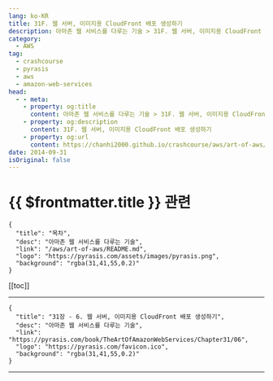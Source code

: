 ```yaml
---
lang: ko-KR
title: 31F. 웹 서버, 이미지용 CloudFront 배포 생성하기
description: 아마존 웹 서비스를 다루는 기술 > 31F. 웹 서버, 이미지용 CloudFront 배포 생성하기
category:
  - AWS
tag: 
  - crashcourse
  - pyrasis
  - aws 
  - amazon-web-services
head:
  - - meta:
    - property: og:title
      content: 아마존 웹 서비스를 다루는 기술 > 31F. 웹 서버, 이미지용 CloudFront 배포 생성하기
    - property: og:description
      content: 31F. 웹 서버, 이미지용 CloudFront 배포 생성하기
    - property: og:url
      content: https://chanhi2000.github.io/crashcourse/aws/art-of-aws/31F.html
date: 2014-09-31
isOriginal: false
---
```


# {{ $frontmatter.title }} 관련

```component VPCard
{
  "title": "목차",
  "desc": "아마존 웹 서비스를 다루는 기술",
  "link": "/aws/art-of-aws/README.md",
  "logo": "https://pyrasis.com/assets/images/pyrasis.png",
  "background": "rgba(31,41,55,0.2)"
}
```

[[toc]]

---

```component VPCard
{
  "title": "31장 - 6. 웹 서버, 이미지용 CloudFront 배포 생성하기",
  "desc": "아마존 웹 서비스를 다루는 기술",
  "link": "https://pyrasis.com/book/TheArtOfAmazonWebServices/Chapter31/06",
  "logo": "https://pyrasis.com/favicon.ico",
  "background": "rgba(31,41,55,0.2)"
}
```

<!-- TODO: 작성 -->

---
